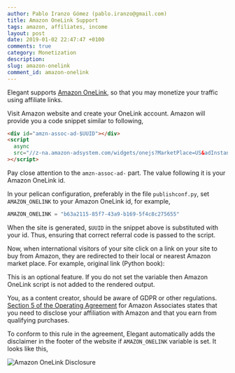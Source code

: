 ```yaml
---
author: Pablo Iranzo Gómez (pablo.iranzo@gmail.com)
title: Amazon OneLink Support
tags: amazon, affiliates, income
layout: post
date: 2019-01-02 22:47:47 +0100
comments: true
category: Monetization
description:
slug: amazon-onelink
comment_id: amazon-onelink
---
```


Elegant supports [Amazon OneLink](https://affiliate-program.amazon.com/onelink/), so that you may monetize your traffic using affiliate links.

Visit Amazon website and create your OneLink account. Amazon will provide you a code snippet similar to following,

```html
<div id="amzn-assoc-ad-$UUID"></div>
<script
  async
  src="//z-na.amazon-adsystem.com/widgets/onejs?MarketPlace=US&adInstanceId=$UUID"
></script>
```

Pay close attention to the `amzn-assoc-ad-` part. The value following it is your Amazon OneLink id.

In your pelican configuration, preferably in the file `publishconf.py`, set `AMAZON_ONELINK` to your Amazon OneLink id, for example,

```py
AMAZON_ONELINK = "b63a2115-85f7-43a9-b169-5f4c8c275655"
```

When the site is generated, `$UUID` in the snippet above is substituted with your id. Thus, ensuring that correct referral code is passed to the script.

Now, when international visitors of your site click on a link on your site to buy from Amazon, they are redirected to their local or nearest Amazon market place.
For example, original link (Python book):

This is an optional feature. If you do not set the variable then Amazon OneLink script is not added to the rendered output.

You, as a content creator, should be aware of GDPR or other regulations.
[Section 5 of the Operating
Agreement](https://affiliate-program.amazon.com/help/operating/agreement) for
Amazon Associates states that you need to disclose your affiliation with Amazon and that you earn from qualifying purchases.

To conform to this rule in the agreement, Elegant automatically adds the disclaimer in the footer of the website if `AMAZON_ONELINK` variable is set. It looks like this,

![Amazon OneLink Disclosure]({static}/images/amazon-online-disclaimer.png)
